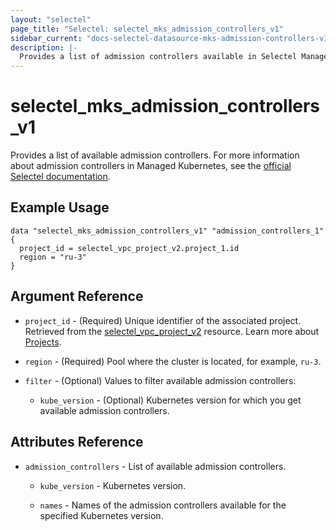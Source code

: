 ```yaml
---
layout: "selectel"
page_title: "Selectel: selectel_mks_admission_controllers_v1"
sidebar_current: "docs-selectel-datasource-mks-admission-controllers-v1"
description: |-
  Provides a list of admission controllers available in Selectel Managed Kubernetes.
---
```


# selectel\_mks\_admission_controllers_v1

Provides a list of available admission controllers. For more information about admission controllers in Managed Kubernetes, see the [official Selectel documentation](https://docs.selectel.ru/cloud/managed-kubernetes/clusters/admission-controllers/).

## Example Usage

```hcl
data "selectel_mks_admission_controllers_v1" "admission_controllers_1" {
  project_id = selectel_vpc_project_v2.project_1.id
  region = "ru-3"
}
```

## Argument Reference

* `project_id` - (Required) Unique identifier of the associated project. Retrieved from the [selectel_vpc_project_v2](https://registry.terraform.io/providers/selectel/selectel/latest/docs/resources/vpc_project_v2) resource. Learn more about [Projects](https://docs.selectel.ru/control-panel-actions/projects/about-projects/).

* `region` - (Required) Pool where the cluster is located, for example, `ru-3`.

* `filter` - (Optional) Values to filter available admission controllers:

  * `kube_version` - (Optional) Kubernetes version for which you get available admission controllers.

## Attributes Reference

* `admission_controllers` - List of available admission controllers.

  * `kube_version` - Kubernetes version.

  * `names` - Names of the admission controllers available for the specified Kubernetes version.
